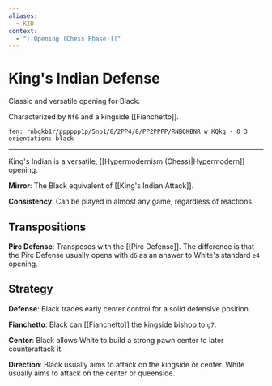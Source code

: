 ```yaml
---
aliases:
  - KID
context:
  - "[[Opening (Chess Phase)]]"
---
```


# King's Indian Defense

Classic and versatile opening for Black.

Characterized by `Nf6` and a kingside [[Fianchetto]].

```chesser
fen: rnbqkb1r/pppppp1p/5np1/8/2PP4/8/PP2PPPP/RNBQKBNR w KQkq - 0 3
orientation: black
```

---

King's Indian is a versatile, [[Hypermodernism (Chess)|Hypermodern]] opening.

**Mirror**: The Black equivalent of [[King's Indian Attack]].

**Consistency**: Can be played in almost any game, regardless of reactions.

## Transpositions

**Pirc Defense**: Transposes with the [[Pirc Defense]]. The difference is that the Pirc Defense usually opens with `d6` as an answer to White's standard `e4` opening.

## Strategy

**Defense**: Black trades early center control for a solid defensive position.

**Fianchetto**: Black can [[Fianchetto]] the kingside bishop to `g7`.

**Center**: Black allows White to build a strong pawn center to later counterattack it.

**Direction**: Black usually aims to attack on the kingside or center. White usually aims to attack on the center or queenside.
